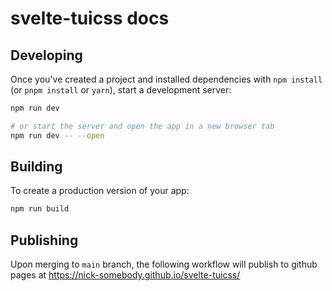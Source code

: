 # svelte-tuicss docs

## Developing

Once you've created a project and installed dependencies with `npm install` (or `pnpm install` or `yarn`), start a development server:

```bash
npm run dev

# or start the server and open the app in a new browser tab
npm run dev -- --open
```

## Building

To create a production version of your app:

```bash
npm run build
```


## Publishing

Upon merging to `main` branch, the following workflow will publish to github pages at https://nick-somebody.github.io/svelte-tuicss/